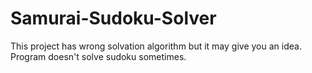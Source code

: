 # Samurai-Sudoku-Solver
This project has wrong solvation algorithm but it may give you an idea. Program doesn't solve sudoku sometimes.
